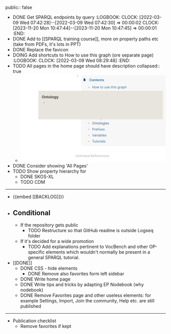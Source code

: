 public:: false

- DONE Get SPARQL endpoints by query
  :LOGBOOK:
  CLOCK: [2022-03-09 Wed 07:42:28]--[2022-03-09 Wed 07:42:30] =>  00:00:02
  CLOCK: [2023-11-20 Mon 10:47:44]--[2023-11-20 Mon 10:47:45] =>  00:00:01
  :END:
- DONE Add to [[SPARQL training course]], more on property paths etc (take from PDFs, it's lots in PPT)
- DONE Replace the favicon
- DOING Add shortcuts to How to use this graph (ore separate page)
  :LOGBOOK:
  CLOCK: [2022-03-09 Wed 08:29:48]
  :END:
- TODO All pages in the home page should have description
  collapsed:: true
	- ![image.png](../assets/image_1647510415720_0.png)
- DONE Consider showing 'All Pages'
- TODO Show property hierarchy for
	- DONE SKOS-XL
	- TODO CDM
- ---
- {{embed [[BACKLOG]]}}
- ## Conditional
	- If the repository gets public
		- TODO Restructure so that GitHub readme is outside Logseq folder
	- If it's decided for a wide promotion
		- TODO Add explanations pertinent to VocBench and other OP-specific elements which wouldn't normally be present in a general SPARQL tutorial.
- [[DONE]]
	- DONE CSS - hide elements
		- DONE Remove also favorites form left sidebar
	- DONE Write home page
	- DONE Write tips and tricks by adapting EP Nodebook (why nodebook)
	- DONE Remove Favorites page and other useless elements: for example Settings, Import, Join the community, Help etc. are still published
- ---
- Publication checklist
	- Remove favorites if kept